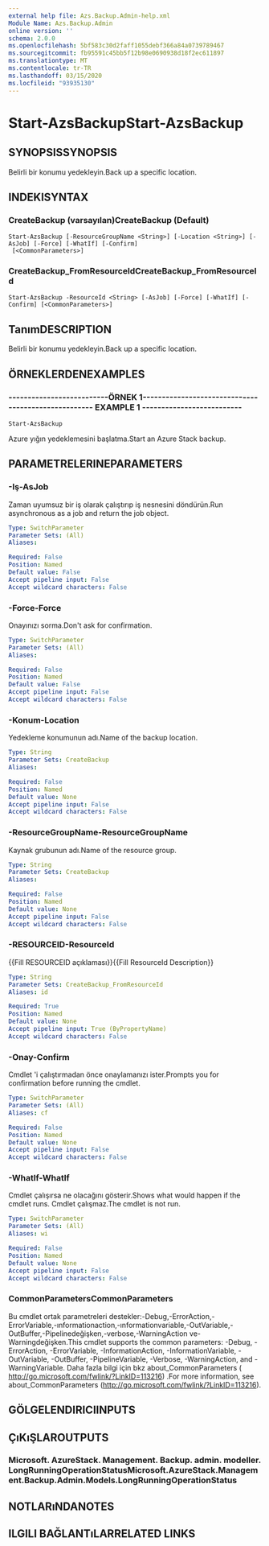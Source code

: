 ```yaml
---
external help file: Azs.Backup.Admin-help.xml
Module Name: Azs.Backup.Admin
online version: ''
schema: 2.0.0
ms.openlocfilehash: 5bf583c30d2faff1055debf366a84a0739789467
ms.sourcegitcommit: fb95591c45bb5f12b98e0690938d18f2ec611897
ms.translationtype: MT
ms.contentlocale: tr-TR
ms.lasthandoff: 03/15/2020
ms.locfileid: "93935130"
---
```

# <span data-ttu-id="36770-101">Start-AzsBackup</span><span class="sxs-lookup"><span data-stu-id="36770-101">Start-AzsBackup</span></span>

## <span data-ttu-id="36770-102">SYNOPSIS</span><span class="sxs-lookup"><span data-stu-id="36770-102">SYNOPSIS</span></span>
<span data-ttu-id="36770-103">Belirli bir konumu yedekleyin.</span><span class="sxs-lookup"><span data-stu-id="36770-103">Back up a specific location.</span></span>

## <span data-ttu-id="36770-104">INDEKI</span><span class="sxs-lookup"><span data-stu-id="36770-104">SYNTAX</span></span>

### <span data-ttu-id="36770-105">CreateBackup (varsayılan)</span><span class="sxs-lookup"><span data-stu-id="36770-105">CreateBackup (Default)</span></span>
```
Start-AzsBackup [-ResourceGroupName <String>] [-Location <String>] [-AsJob] [-Force] [-WhatIf] [-Confirm]
 [<CommonParameters>]
```

### <span data-ttu-id="36770-106">CreateBackup_FromResourceId</span><span class="sxs-lookup"><span data-stu-id="36770-106">CreateBackup_FromResourceId</span></span>
```
Start-AzsBackup -ResourceId <String> [-AsJob] [-Force] [-WhatIf] [-Confirm] [<CommonParameters>]
```

## <span data-ttu-id="36770-107">Tanım</span><span class="sxs-lookup"><span data-stu-id="36770-107">DESCRIPTION</span></span>
<span data-ttu-id="36770-108">Belirli bir konumu yedekleyin.</span><span class="sxs-lookup"><span data-stu-id="36770-108">Back up a specific location.</span></span>

## <span data-ttu-id="36770-109">ÖRNEKLERDEN</span><span class="sxs-lookup"><span data-stu-id="36770-109">EXAMPLES</span></span>

### <span data-ttu-id="36770-110">--------------------------ÖRNEK 1--------------------------</span><span class="sxs-lookup"><span data-stu-id="36770-110">-------------------------- EXAMPLE 1 --------------------------</span></span>
```
Start-AzsBackup
```

<span data-ttu-id="36770-111">Azure yığın yedeklemesini başlatma.</span><span class="sxs-lookup"><span data-stu-id="36770-111">Start an Azure Stack backup.</span></span>

## <span data-ttu-id="36770-112">PARAMETRELERINE</span><span class="sxs-lookup"><span data-stu-id="36770-112">PARAMETERS</span></span>

### <span data-ttu-id="36770-113">-Iş</span><span class="sxs-lookup"><span data-stu-id="36770-113">-AsJob</span></span>
<span data-ttu-id="36770-114">Zaman uyumsuz bir iş olarak çalıştırıp iş nesnesini döndürün.</span><span class="sxs-lookup"><span data-stu-id="36770-114">Run asynchronous as a job and return the job object.</span></span>

```yaml
Type: SwitchParameter
Parameter Sets: (All)
Aliases: 

Required: False
Position: Named
Default value: False
Accept pipeline input: False
Accept wildcard characters: False
```

### <span data-ttu-id="36770-115">-Force</span><span class="sxs-lookup"><span data-stu-id="36770-115">-Force</span></span>
<span data-ttu-id="36770-116">Onayınızı sorma.</span><span class="sxs-lookup"><span data-stu-id="36770-116">Don't ask for confirmation.</span></span>

```yaml
Type: SwitchParameter
Parameter Sets: (All)
Aliases: 

Required: False
Position: Named
Default value: False
Accept pipeline input: False
Accept wildcard characters: False
```

### <span data-ttu-id="36770-117">-Konum</span><span class="sxs-lookup"><span data-stu-id="36770-117">-Location</span></span>
<span data-ttu-id="36770-118">Yedekleme konumunun adı.</span><span class="sxs-lookup"><span data-stu-id="36770-118">Name of the backup location.</span></span>

```yaml
Type: String
Parameter Sets: CreateBackup
Aliases: 

Required: False
Position: Named
Default value: None
Accept pipeline input: False
Accept wildcard characters: False
```

### <span data-ttu-id="36770-119">-ResourceGroupName</span><span class="sxs-lookup"><span data-stu-id="36770-119">-ResourceGroupName</span></span>
<span data-ttu-id="36770-120">Kaynak grubunun adı.</span><span class="sxs-lookup"><span data-stu-id="36770-120">Name of the resource group.</span></span>

```yaml
Type: String
Parameter Sets: CreateBackup
Aliases: 

Required: False
Position: Named
Default value: None
Accept pipeline input: False
Accept wildcard characters: False
```

### <span data-ttu-id="36770-121">-RESOURCEID</span><span class="sxs-lookup"><span data-stu-id="36770-121">-ResourceId</span></span>
<span data-ttu-id="36770-122">{{Fill RESOURCEID açıklaması}}</span><span class="sxs-lookup"><span data-stu-id="36770-122">{{Fill ResourceId Description}}</span></span>

```yaml
Type: String
Parameter Sets: CreateBackup_FromResourceId
Aliases: id

Required: True
Position: Named
Default value: None
Accept pipeline input: True (ByPropertyName)
Accept wildcard characters: False
```

### <span data-ttu-id="36770-123">-Onay</span><span class="sxs-lookup"><span data-stu-id="36770-123">-Confirm</span></span>
<span data-ttu-id="36770-124">Cmdlet 'i çalıştırmadan önce onaylamanızı ister.</span><span class="sxs-lookup"><span data-stu-id="36770-124">Prompts you for confirmation before running the cmdlet.</span></span>

```yaml
Type: SwitchParameter
Parameter Sets: (All)
Aliases: cf

Required: False
Position: Named
Default value: None
Accept pipeline input: False
Accept wildcard characters: False
```

### <span data-ttu-id="36770-125">-WhatIf</span><span class="sxs-lookup"><span data-stu-id="36770-125">-WhatIf</span></span>
<span data-ttu-id="36770-126">Cmdlet çalışırsa ne olacağını gösterir.</span><span class="sxs-lookup"><span data-stu-id="36770-126">Shows what would happen if the cmdlet runs.</span></span>
<span data-ttu-id="36770-127">Cmdlet çalışmaz.</span><span class="sxs-lookup"><span data-stu-id="36770-127">The cmdlet is not run.</span></span>

```yaml
Type: SwitchParameter
Parameter Sets: (All)
Aliases: wi

Required: False
Position: Named
Default value: None
Accept pipeline input: False
Accept wildcard characters: False
```

### <span data-ttu-id="36770-128">CommonParameters</span><span class="sxs-lookup"><span data-stu-id="36770-128">CommonParameters</span></span>
<span data-ttu-id="36770-129">Bu cmdlet ortak parametreleri destekler:-Debug,-ErrorAction,-ErrorVariable,-ınformationaction,-ınformationvariable,-OutVariable,-OutBuffer,-Pipelinedeğişken,-verbose,-WarningAction ve-Warningdeğişken.</span><span class="sxs-lookup"><span data-stu-id="36770-129">This cmdlet supports the common parameters: -Debug, -ErrorAction, -ErrorVariable, -InformationAction, -InformationVariable, -OutVariable, -OutBuffer, -PipelineVariable, -Verbose, -WarningAction, and -WarningVariable.</span></span> <span data-ttu-id="36770-130">Daha fazla bilgi için bkz about_CommonParameters ( http://go.microsoft.com/fwlink/?LinkID=113216) .</span><span class="sxs-lookup"><span data-stu-id="36770-130">For more information, see about_CommonParameters (http://go.microsoft.com/fwlink/?LinkID=113216).</span></span>

## <span data-ttu-id="36770-131">GÖLGELENDIRICI</span><span class="sxs-lookup"><span data-stu-id="36770-131">INPUTS</span></span>

## <span data-ttu-id="36770-132">ÇıKıŞLAR</span><span class="sxs-lookup"><span data-stu-id="36770-132">OUTPUTS</span></span>

### <span data-ttu-id="36770-133">Microsoft. AzureStack. Management. Backup. admin. modeller. LongRunningOperationStatus</span><span class="sxs-lookup"><span data-stu-id="36770-133">Microsoft.AzureStack.Management.Backup.Admin.Models.LongRunningOperationStatus</span></span>

## <span data-ttu-id="36770-134">NOTLARıNDA</span><span class="sxs-lookup"><span data-stu-id="36770-134">NOTES</span></span>

## <span data-ttu-id="36770-135">ILGILI BAĞLANTıLAR</span><span class="sxs-lookup"><span data-stu-id="36770-135">RELATED LINKS</span></span>

